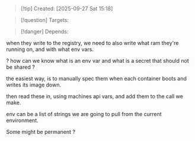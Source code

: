 
>[!tip] Created: [2025-09-27 Sat 15:18]

>[!question] Targets: 

>[!danger] Depends: 

when they write to the registry, we need to also write what ram they're running on, and with what env vars.

? how can we know what is an env var and what is a secret that should not be shared ?

the easiest way, is to manually spec them when each container boots and writes its image down.

then read these in, using machines api vars, and add them to the call we make.

env can be a list of strings we are going to pull from the current environment.

Some might be permanent ?
